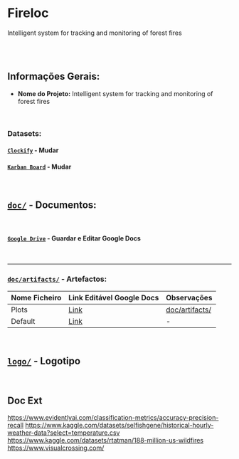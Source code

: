 # Fireloc
Intelligent system for tracking and
monitoring of forest fires

<br>

<br>

## Informações Gerais:
- **Nome do Projeto:** Intelligent system for tracking and
monitoring of forest fires


<br>

### Datasets:


#### [`Clockify`](https://app.clockify.me/dashboard) - Mudar


#### [`Karban Board`](https://github.com/users/rafag00/projects/1) - Mudar

<br>



## [`doc/`](doc/) - Documentos:

<br>

#### [`Google Drive`](https://drive.google.com/drive/folders/12P4iOsif05OP7BCPvBFJg49i8YX9N7cp?usp=sharing) - Guardar e Editar Google Docs

<br>

---

### [`doc/artifacts/`](doc/artifacts/) - Artefactos:

| Nome Ficheiro | Link Editável Google Docs | Observações |
| ------------- | ------------- | ------------- |
| Plots | [Link](https://docs.google.com/document/d/13i_mYp9PHkETkbOD2LwXYszvO4M-7lRd-wW-ELyMDCk/edit?usp=sharing) | [doc/artifacts/](doc/artifacts/) |
| Default | [Link](https://docs.google.com/document/d/1T8bLwElkZBmoBA6Du1SepZzTFtTGWta2f99TtFZRJW0/edit?usp=sharing) | - |

<br>

## [`logo/`](logo/) - Logotipo

<br>


## Doc Ext
https://www.evidentlyai.com/classification-metrics/accuracy-precision-recall
https://www.kaggle.com/datasets/selfishgene/historical-hourly-weather-data?select=temperature.csv
https://www.kaggle.com/datasets/rtatman/188-million-us-wildfires
https://www.visualcrossing.com/





